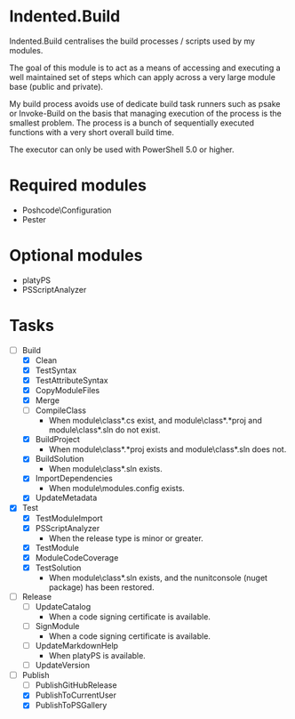 # Indented.Build

Indented.Build centralises the build processes / scripts used by my modules.

The goal of this module is to act as a means of accessing and executing a well maintained set of steps which can apply across a very large module base (public and private).

My build process avoids use of dedicate build task runners such as psake or Invoke-Build on the basis that managing execution of the process is the smallest problem. The process is a bunch of sequentially executed functions with a very short overall build time.

The executor can only be used with PowerShell 5.0 or higher.

# Required modules

* Poshcode\Configuration
* Pester

# Optional modules

* platyPS
* PSScriptAnalyzer

# Tasks

 - [ ] Build
   - [x] Clean
   - [x] TestSyntax
   - [x] TestAttributeSyntax
   - [x] CopyModuleFiles
   - [x] Merge
   - [ ] CompileClass
     * When module\class\*.cs exist, and module\class\*.*proj and module\class\*.sln do not exist.
   - [x] BuildProject
     * When module\class\*.*proj exists and module\class\*.sln does not.
   - [x] BuildSolution
     * When module\class\*.sln exists.
   - [x] ImportDependencies
     * When module\modules.config exists.
   - [x] UpdateMetadata
 - [x] Test
   - [x] TestModuleImport
   - [x] PSScriptAnalyzer
     * When the release type is minor or greater.
   - [x] TestModule
   - [x] ModuleCodeCoverage
   - [x] TestSolution
     * When module\class\*.sln exists, and the nunitconsole (nuget package) has been restored.
 - [ ] Release
   - [ ] UpdateCatalog
     * When a code signing certificate is available.
   - [ ] SignModule
     * When a code signing certificate is available.
   - [ ] UpdateMarkdownHelp
     * When platyPS is available.
   - [ ] UpdateVersion
 - [ ] Publish
   - [ ] PublishGitHubRelease
   - [x] PublishToCurrentUser
   - [x] PublishToPSGallery